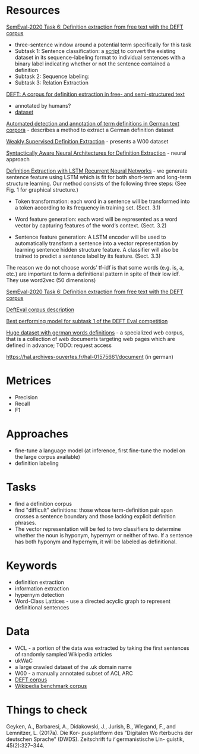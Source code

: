 
# Resources

[SemEval-2020 Task 6: Definition extraction from free text with the DEFT corpus](https://aclanthology.org/2020.semeval-1.41.pdf)
  - three-sentence window around a potential term specifically for this task 
  - Subtask 1: Sentence classification: a [script](https://github.com/adobe-research/deft_corpus/blob/master/task1_converter.py) to convert the existing dataset in its sequence-labeling format to individual sentences with a binary label indicating whether or not the sentence contained a definition 
  - Subtask 2: Sequence labeling: 
  - Subtask 3: Relation Extraction  

[DEFT: A corpus for definition extraction in free- and semi-structured text](https://aclanthology.org/W19-4015.pdf)
  - annotated by humans?
  - [dataset](https://github.com/adobe-research/deft_corpus)  

[Automated detection and annotation of term definitions in German text corpora](http://www.lrec-conf.org/proceedings/lrec2006/pdf/128_pdf.pdf) - describes a method to extract a German definition dataset  

[Weakly Supervised Definition Extraction](https://aclanthology.org/R15-1025.pdf) - presents a W00 dataset  

[Syntactically Aware Neural Architectures for Definition Extraction](https://orca.cardiff.ac.uk/id/eprint/111116/1/syntactically-aware-neural-2.pdf) - neural approach  

[Definition Extraction with LSTM Recurrent Neural Networks](https://link.springer.com/chapter/10.1007/978-3-319-47674-2_16) - we generate sentence feature using LSTM which is fit for both short-term and long-term structure learning. Our method consists of the following three steps: (See Fig. 1 for graphical structure.)

  - Token transformation: each word in a sentence will be transformed into a token according to its frequency in training set. (Sect. 3.1)

  - Word feature generation: each word will be represented as a word vector by capturing features of the word‘s context. (Sect. 3.2)

  - Sentence feature generation: A LSTM encoder will be used to automatically transform a sentence into a vector representation by learning sentence hidden structure feature. A classifier will also be trained to predict a sentence label by its feature. (Sect. 3.3)  

The reason we do not choose words’ tf-idf is that some words (e.g. is, a, etc.) are important to form a definitional pattern in spite of their low idf. They use word2vec (50 dimensions)

[SemEval-2020 Task 6: Definition extraction from free text with the DEFT
corpus](https://arxiv.org/pdf/2008.13694.pdf) 

[DeftEval corpus description](https://aclanthology.org/W19-4015.pdf)

[Best performing model for subtask 1 of the DEFT Eval competition](https://www.researchgate.net/publication/355429534_Gorynych_Transformer_at_SemEval-2020_Task_6_Multi-task_Learning_for_Definition_Extraction)

[Huge dataset with german words definitions](https://hal.archives-ouvertes.fr/hal-01798704/) - a specialized web corpus, that is a collection of web documents targeting web pages which are defined in advance; TODO: request access

https://hal.archives-ouvertes.fr/hal-01575661/document (in german)

# Metrices 
- Precision
- Recall
- F1

# Approaches
  - fine-tune a language model (at inference, first fine-tune the model on the large corpus available)
  - definition labeling

# Tasks
  - find a definition corpus
  - find "difficult" definitions: those whose term-definition pair span crosses a sentence boundary and those lacking explicit definition phrases.
  - The vector representation will be fed to two classifiers to determine whether the noun is hyponym, hypernym or neither of two. If a sentence has both hyponym and hypernym, it will be labeled as definitional.

# Keywords
  - definition extraction
  - information extraction
  - hypernym detection
  - Word-Class Lattices - use a directed acyclic graph to represent definitional sentences

# Data
  - WCL - a portion of the data was extracted by taking the first sentences of randomly sampled Wikipedia articles
  - ukWaC
  - a large crawled dataset of the .uk domain name
  - W00 - a manually annotated subset of ACL ARC
  - [DEFT corpus](https://github.com/adobe-research/deft_corpus)
  - [Wikipedia benchmark corpus](https://aclanthology.org/P10-1134.pdf)

# Things to check

Geyken, A., Barbaresi, A., Didakowski, J., Jurish, B., Wiegand, F., and Lemnitzer, L. (2017a). Die Kor- pusplattform des ”Digitalen Wo ̈rterbuchs der deutschen Sprache” (DWDS). Zeitschrift fu ̈r germanistische Lin- guistik, 45(2):327–344.

